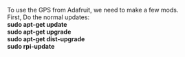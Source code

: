 To use the GPS from Adafruit, we need to make a few mods.<br />
First, Do the normal updates:<br />
<b>sudo apt-get update  </b> <br />
<b>sudo apt-get upgrade  </b> <br />
<b>sudo apt-get dist-upgrade  </b> <br />
<b>sudo rpi-update </b> <br />
<br />
<br />
<br />
<br />
<br />
<br />
<br />
<br />
<br />
<br />
<br />
<br />
